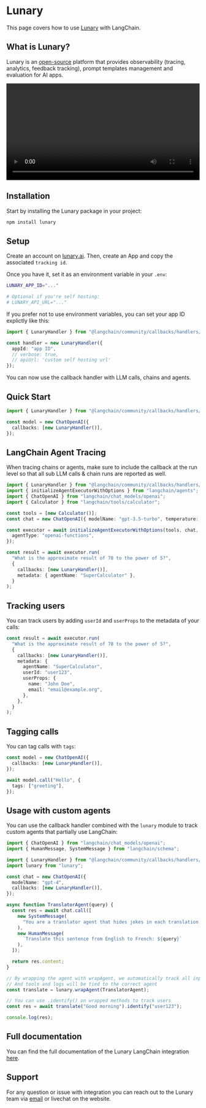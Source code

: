# Lunary

This page covers how to use [Lunary](https://lunary.ai?utm_source=langchain&utm_medium=js&utm_campaign=docs) with LangChain.

## What is Lunary?

Lunary is an [open-source](https://github.com/lunary-ai/lunary) platform that provides observability (tracing, analytics, feedback tracking), prompt templates management and evaluation for AI apps.

<video controls width='100%' >
  <source src='https://lunary.ai/videos/demo-annotated.mp4'/>
</video>

## Installation

Start by installing the Lunary package in your project:

```bash
npm install lunary
```

## Setup

Create an account on [lunary.ai](https://lunary.ai?utm_source=langchain&utm_medium=js&utm_campaign=docs). Then, create an App and copy the associated `tracking id`.

Once you have it, set it as an environment variable in your `.env`:

```bash
LUNARY_APP_ID="..."

# Optional if you're self hosting:
# LUNARY_API_URL="..."
```

If you prefer not to use environment variables, you can set your app ID explictly like this:

```ts
import { LunaryHandler } from "@langchain/community/callbacks/handlers/lunary";

const handler = new LunaryHandler({
  appId: "app ID",
  // verbose: true,
  // apiUrl: 'custom self hosting url'
});
```

You can now use the callback handler with LLM calls, chains and agents.

## Quick Start

```ts
import { LunaryHandler } from "@langchain/community/callbacks/handlers/lunary";

const model = new ChatOpenAI({
  callbacks: [new LunaryHandler()],
});
```

## LangChain Agent Tracing

When tracing chains or agents, make sure to include the callback at the run level so that all sub LLM calls & chain runs are reported as well.

```ts
import { LunaryHandler } from "@langchain/community/callbacks/handlers/lunary";
import { initializeAgentExecutorWithOptions } from "langchain/agents";
import { ChatOpenAI } from "langchain/chat_models/openai";
import { Calculator } from "langchain/tools/calculator";

const tools = [new Calculator()];
const chat = new ChatOpenAI({ modelName: "gpt-3.5-turbo", temperature: 0 });

const executor = await initializeAgentExecutorWithOptions(tools, chat, {
  agentType: "openai-functions",
});

const result = await executor.run(
  "What is the approximate result of 78 to the power of 5?",
  {
    callbacks: [new LunaryHandler()],
    metadata: { agentName: "SuperCalculator" },
  }
);
```

## Tracking users

You can track users by adding `userId` and `userProps` to the metadata of your calls:

```ts
const result = await executor.run(
  "What is the approximate result of 78 to the power of 5?",
  {
    callbacks: [new LunaryHandler()],
    metadata: {
      agentName: "SuperCalculator",
      userId: "user123",
      userProps: {
        name: "John Doe",
        email: "email@example.org",
      },
    },
  }
);
```

## Tagging calls

You can tag calls with `tags`:

```ts
const model = new ChatOpenAI({
  callbacks: [new LunaryHandler()],
});

await model.call("Hello", {
  tags: ["greeting"],
});
```

## Usage with custom agents

You can use the callback handler combined with the `lunary` module to track custom agents that partially use LangChain:

```ts
import { ChatOpenAI } from "langchain/chat_models/openai";
import { HumanMessage, SystemMessage } from "langchain/schema";

import { LunaryHandler } from "@langchain/community/callbacks/handlers/lunary";
import lunary from "lunary";

const chat = new ChatOpenAI({
  modelName: "gpt-4",
  callbacks: [new LunaryHandler()],
});

async function TranslatorAgent(query) {
  const res = await chat.call([
    new SystemMessage(
      "You are a translator agent that hides jokes in each translation."
    ),
    new HumanMessage(
      `Translate this sentence from English to French: ${query}`
    ),
  ]);

  return res.content;
}

// By wrapping the agent with wrapAgent, we automatically track all input, outputs and errors
// And tools and logs will be tied to the correct agent
const translate = lunary.wrapAgent(TranslatorAgent);

// You can use .identify() on wrapped methods to track users
const res = await translate("Good morning").identify("user123");

console.log(res);
```

## Full documentation

You can find the full documentation of the Lunary LangChain integration [here](https://lunary.ai/docs/langchain?utm_source=langchain&utm_medium=js&utm_campaign=docs).

## Support

For any question or issue with integration you can reach out to the Lunary team via [email](mailto:vince@lunary.ai) or livechat on the website.
